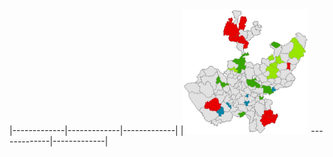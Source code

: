 |-------------|-------------|-------------|
|<a href="http://www.aish-venkat.github.io/jalisco"><img src="gis/jalisco-01.jpg" style="width:200px;height:200px;"></a> -------------|-------------|
